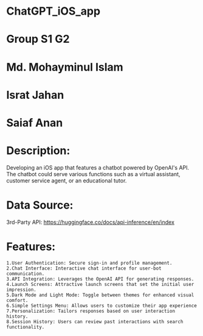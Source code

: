 # ChatGPT_iOS_app

# Group S1 G2

# Md. Mohayminul Islam
# Israt Jahan
# Saiaf Anan

 
 # Description: 
 Developing an iOS app that features a chatbot powered by OpenAI's API. The chatbot could serve various functions such as a virtual assistant, customer service agent, or an educational tutor.
 
 
# Data Source:
   3rd-Party API: https://huggingface.co/docs/api-inference/en/index
  
 # Features:
    1.User Authentication: Secure sign-in and profile management.
    2.Chat Interface: Interactive chat interface for user-bot communication.
    3.API Integration: Leverages the OpenAI API for generating responses.
    4.Launch Screens: Attractive launch screens that set the initial user impression.
    5.Dark Mode and Light Mode: Toggle between themes for enhanced visual comfort.
    6.Simple Settings Menu: Allows users to customize their app experience
    7.Personalization: Tailors responses based on user interaction history.
    8.Session History: Users can review past interactions with search functionality.
